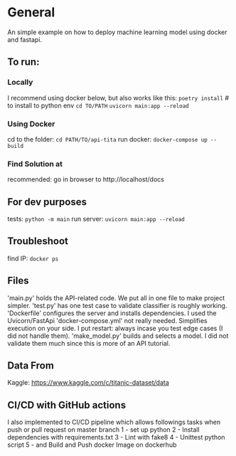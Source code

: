 # General
An simple example on how to deploy machine learning model using docker and fastapi.

## To run:
### Locally
I recommend using docker below, but also works like this:
`poetry install` # to install to python env
`cd TO/PATH`
`uvicorn main:app --reload`

### Using Docker
cd to the folder: `cd PATH/TO/api-tita`
run docker: `docker-compose up --build`

### Find Solution at
recommended: go in browser to http://localhost/docs 

## For dev purposes
tests: `python -m main`
run server: `uvicorn main:app --reload`

## Troubleshoot
find IP: `docker ps`

## Files
'main.py' holds the API-related code. We put all in one file to make project simpler.
'test.py' has one test case to validate classifier is roughly working.
'Dockerfile' configures the server and installs dependencies. I used the Uvicorn/FastApi
'docker-compose.yml' not really needed. Simplifies execution on your side. I put restart: always incase you test edge cases (I did not handle them). 
'make_model.py' builds and selects a model. I did not validate them much since this is more of an API tutorial.

## Data From
Kaggle: https://www.kaggle.com/c/titanic-dataset/data


## CI/CD with GitHub actions 
I also implemented to CI/CD pipeline which allows followings tasks when push or pull request on master branch
1 - set up python
2 - Install dependencies with requirements.txt
3 - Lint with fake8
4 - Unittest python script
5 - and Build and Push docker Image on dockerhub
